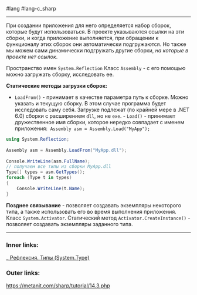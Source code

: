 #lang #lang-c_sharp 

---
При создании приложения для него определяется набор сборок, которые будут использоваться. 
В проекте указываются ссылки на эти сборки, и когда приложение выполняется, при обращении к функционалу этих сборок они автоматически подгружаются.
Но также мы можем сами динамически подгружать другие сборки, *на которые в проекте нет ссылок*.

Пространство имен `System.Reflection`
Класс `Assembly` - c его помощью можно загружать сборку, исследовать ее.

**Статические методы загрузки сборок:**
- `LoadFrom()` - принимает в качестве параметра путь к сборке.
	Можно указать и текущую сборку. В этом случае программа будет исследовать саму себя. 
	Загрузке подлежат (по крайней мере в .NET 6.0) сборки с расширением `dll`, но не `exe`.
- `Load()` - принимает дружественное имя сборки, которое нередко совпадает с именем приложения: 
	`Assembly asm = Assembly.Load("MyApp");`

```csharp
using System.Reflection;
 
Assembly asm = Assembly.LoadFrom("MyApp.dll");
 
Console.WriteLine(asm.FullName);
// получаем все типы из сборки MyApp.dll
Type[] types = asm.GetTypes();
foreach (Type t in types)
{
    Console.WriteLine(t.Name);
}
```

**Позднее связывание** - позволяет создавать экземпляры некоторого типа, а также использовать его во время выполнения приложения.
Класс `System.Activator`. 
Cтатический метод `Activator.CreateInstance()` - позволяет создавать экземпляры заданного типа.

---

### Inner links:
[_ Рефлексия. Типы (System.Type)](1.%20Languages/C-sharp/Рефлексия/_%20Рефлексия.%20Типы%20(System.Type).md)

### Outer links:
https://metanit.com/sharp/tutorial/14.3.php